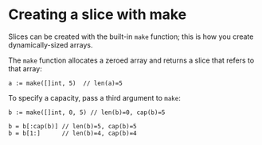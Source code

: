 # Creating a slice with make


Slices can be created with the built-in `make` function;
this is how you create dynamically-sized arrays.

The `make` function allocates a zeroed array
and returns a slice that refers to that array:

	a := make([]int, 5)  // len(a)=5

To specify a capacity, pass a third argument to `make`:

	b := make([]int, 0, 5) // len(b)=0, cap(b)=5

	b = b[:cap(b)] // len(b)=5, cap(b)=5
	b = b[1:]      // len(b)=4, cap(b)=4

